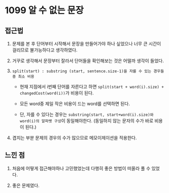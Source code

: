 # 1099 알 수 없는 문장

## 접근법

1. 문제를 본 후 단어부터 시작해서 문장을 만들어가야 하나 싶었으나 너무 큰 시간이 걸리므로 불가능하다고 생각하였다.

2. 거꾸로 생각해서 문장부터 잘라서 단어들을 확인해보는 것은 어떨까 생각이 들었다.

3. `split(start) : substring (start, sentence.size-1)을 자를 수 있는 경우들 중 최소 비용 `

    - 현재 지점에서 i번째 단어를 자른다고 하면 `split(start + word(i).size) + changedCost(word(i))`가 비용이 된다.

    - 모든 word중 제일 작은 비용이 드는 word를 선택하면 된다.

    - 단, 자를 수 있다는 경우는 `substring(start, start+word(i).size)와 word(i)의 알파벳 구성`이 동일해야한다. (동일하지 않는 문자의 수가 바로 비용이 된다.)

4. 겹치는 부분 문제의 경우의 수가 많으므로 메모이제이션을 적용한다.

## 느낀 점

1. 처음에 어떻게 접근해야하나 고민했었는데 다행히 좋은 방법이 떠올라 풀 수 있었다.

2. 좋은 문제였다.